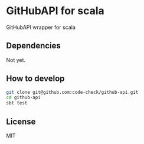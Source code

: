 # GitHubAPI for scala
GitHubAPI wrapper for scala

## Dependencies
Not yet.

## How to develop

``` bash
git clone git@github.com:code-check/github-api.git
cd github-api
sbt test
```

## License
MIT